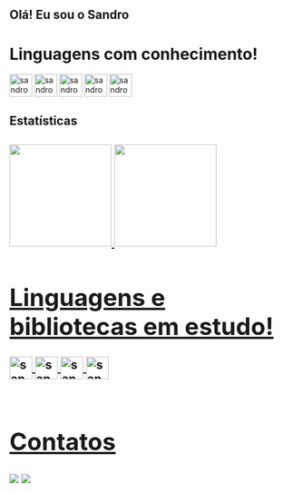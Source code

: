 ## Olá! Eu sou o Sandro

<h1>Linguagens com conhecimento!</h1>
<div style="display: inline_block">
  
  <img align="center" alt="sandrodev-html5" height="40" width="40" src="https://cdn.jsdelivr.net/gh/devicons/devicon/icons/html5/html5-original.svg" />
  <img align="center" alt="sandrodev-css" height="40" width="40" src="https://cdn.jsdelivr.net/gh/devicons/devicon/icons/css3/css3-original.svg"/>
  <img align="center" alt="sandrodev-js" height="40" width="40" src="https://cdn.jsdelivr.net/gh/devicons/devicon/icons/javascript/javascript-original.svg" /> 
  <img align="center" alt="sandrodev-python" height="40" width="40"  src="https://encrypted-tbn0.gstatic.com/images?q=tbn:ANd9GcT8flnZ4rPF5uxEGrbxmybidlUioE1W347A6A&usqp=CAU" />
  <img align="center" alt="sandrodev-python" height="40" width="40"  src="https://upload.wikimedia.org/wikipedia/commons/thumb/a/a7/React-icon.svg/512px-React-icon.svg.png?20220125121207" />
</div>

<di>
  <h2>Estatísticas<h2>
  <a href="https://github.com/sandrodev23">
  <img height="180em" src="https://github-readme-stats.vercel.app/api?username=sandrodev23&show_icons=true&theme=dark&includ_all_commits=true&count_private=true"/>
  <img height="180em" src="https://github-readme-stats.vercel.app/api/top-langs/?username=sandrodev23&layout=compact&langs_count=16&theme=dark"/>
</div>

<h1>Linguagens e bibliotecas em estudo!</h1>
<div style="display": inline_block>
   <img align="center" alt="sandrodev-python" height="40" width="40"  src="https://cdn.jsdelivr.net/gh/devicons/devicon/icons/python/python-original.svg" />
   <img align="center" alt="sandrodev-python" height="40" width="40"  src="https://cdn.jsdelivr.net/gh/devicons/devicon/icons/typescript/typescript-original.svg" />
   <img align="center" alt="sandrodev-python" height="40" width="40"  src="https://uxwing.com/wp-content/themes/uxwing/download/brands-and-social-media/bootstrap-5-logo-icon.png" />
   <img align="center" alt="sandrodev-python" height="40" width="40"  src="https://cdn.jsdelivr.net/gh/devicons/devicon/icons/react/react-original.svg" />
     
</div><br>
<h1>Contatos</h1>
<div>
  <a href="https://www.linkedin.com/in/sandro-esperidi%C3%A3o-239751298/" target="_blank"><img src="https://img.shields.io/badge/LinkedIn-0077B5?style=for-the-badge&logo=linkedin&logoColor=white" target="_blank"></a>
  <a href="studiosuzano2021@gmail.com" target="_blank"><img src="https://img.shields.io/badge/Gmail-D14836?style=for-the-badge&logo=gmail&logoColor=white" target="_blank"></a>
</div>



